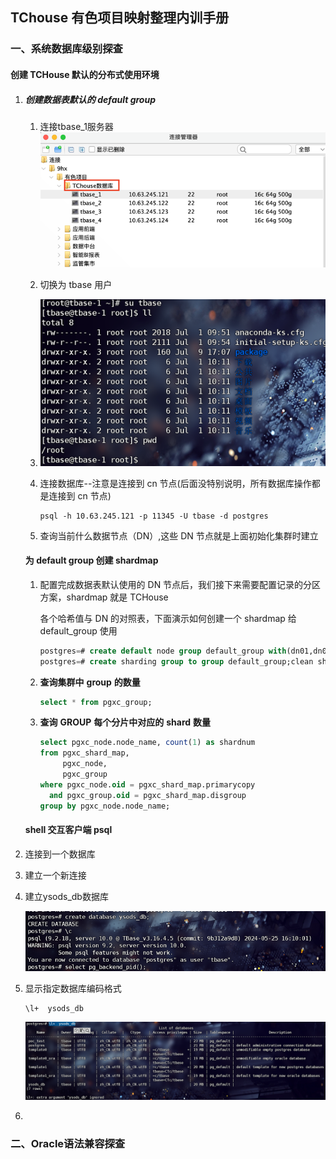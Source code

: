 ## TChouse 有色项目映射整理内训手册

### 一、系统数据库级别探查

#### **创建** **TCHouse** **默认的分布式使用环境**

1. ##### **创建数据表默认的** **default group**

   1. 连接tbase_1服务器
![img.png](img.png)

   2. 切换为 tbase 用户 
   3. ![img_1.png](img_1.png)

   3. 连接数据库--注意是连接到 cn 节点(后面没特别说明，所有数据库操作都是连接到 cn 节点)

      ```shell
      psql -h 10.63.245.121 -p 11345 -U tbase -d postgres
      ```

   4. 查询当前什么数据节点（DN）,这些 DN 节点就是上面初始化集群时建立


   #### **为** **default group** **创建** **shardmap**

   1. 配置完成数据表默认使用的 DN 节点后，我们接下来需要配置记录的分区方案，shardmap 就是 TCHouse

      各个哈希值与 DN 的对照表，下面演示如何创建一个 shardmap 给 default_group 使用

      ```sql
      postgres=# create default node group default_group with(dn01,dn02);
      postgres=# create sharding group to group default_group;clean sharding;
      ```

   2. **查询集群中** **group** **的数量**

      ```sql
      select * from pgxc_group;
      ```


   3. **查询** **GROUP** **每个分片中对应的** **shard** **数量**

      ```sql
      select pgxc_node.node_name, count(1) as shardnum
      from pgxc_shard_map,
           pgxc_node,
           pgxc_group
      where pgxc_node.oid = pgxc_shard_map.primarycopy
        and pgxc_group.oid = pgxc_shard_map.disgroup
      group by pgxc_node.node_name;
      ```
   #### shell 交互客户端 psql
1. 连接到一个数据库
   
2. 建立一个新连接
3. 建立ysods_db数据库

    ![img_2.png](img_2.png)
4. 显示指定数据库编码格式
    ```shell 
    \l+  ysods_db
    ```
   ![img_3.png](img_3.png)
5. 


      

### 二、Oracle语法兼容探查











